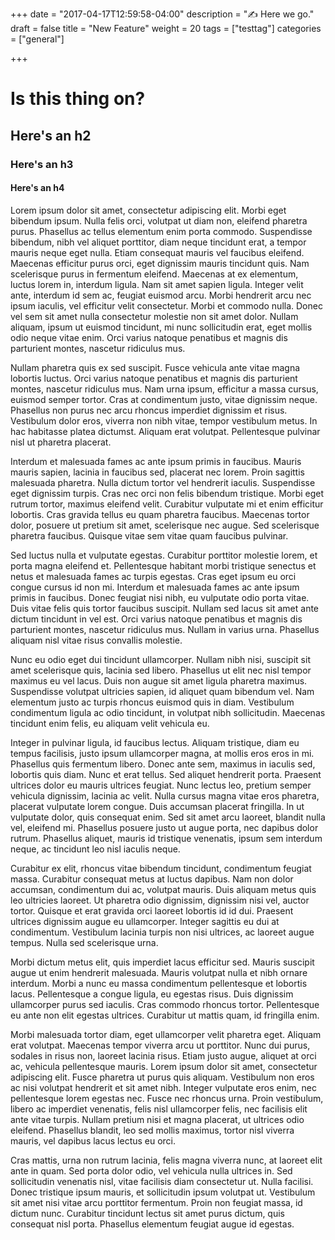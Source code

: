 +++
date = "2017-04-17T12:59:58-04:00"
description = ":writing_hand: Here we go."
draft = false
title = "New Feature"
weight = 20
tags = ["testtag"]
categories = ["general"]

+++

# Is this thing on?
## Here's an h2
### Here's an h3
#### Here's an h4

Lorem ipsum dolor sit amet, consectetur adipiscing elit. Morbi eget bibendum ipsum. Nulla felis orci, volutpat ut diam non, eleifend pharetra purus. Phasellus ac tellus elementum enim porta commodo. Suspendisse bibendum, nibh vel aliquet porttitor, diam neque tincidunt erat, a tempor mauris neque eget nulla. Etiam consequat mauris vel faucibus eleifend. Maecenas efficitur purus orci, eget dignissim mauris tincidunt quis. Nam scelerisque purus in fermentum eleifend. Maecenas at ex elementum, luctus lorem in, interdum ligula. Nam sit amet sapien ligula. Integer velit ante, interdum id sem ac, feugiat euismod arcu. Morbi hendrerit arcu nec ipsum iaculis, vel efficitur velit consectetur. Morbi et commodo nulla. Donec vel sem sit amet nulla consectetur molestie non sit amet dolor. Nullam aliquam, ipsum ut euismod tincidunt, mi nunc sollicitudin erat, eget mollis odio neque vitae enim. Orci varius natoque penatibus et magnis dis parturient montes, nascetur ridiculus mus.

Nullam pharetra quis ex sed suscipit. Fusce vehicula ante vitae magna lobortis luctus. Orci varius natoque penatibus et magnis dis parturient montes, nascetur ridiculus mus. Nam urna ipsum, efficitur a massa cursus, euismod semper tortor. Cras at condimentum justo, vitae dignissim neque. Phasellus non purus nec arcu rhoncus imperdiet dignissim et risus. Vestibulum dolor eros, viverra non nibh vitae, tempor vestibulum metus. In hac habitasse platea dictumst. Aliquam erat volutpat. Pellentesque pulvinar nisl ut pharetra placerat.

Interdum et malesuada fames ac ante ipsum primis in faucibus. Mauris mauris sapien, lacinia in faucibus sed, placerat nec lorem. Proin sagittis malesuada pharetra. Nulla dictum tortor vel hendrerit iaculis. Suspendisse eget dignissim turpis. Cras nec orci non felis bibendum tristique. Morbi eget rutrum tortor, maximus eleifend velit. Curabitur vulputate mi et enim efficitur lobortis. Cras gravida tellus eu quam pharetra faucibus. Maecenas tortor dolor, posuere ut pretium sit amet, scelerisque nec augue. Sed scelerisque pharetra faucibus. Quisque vitae sem vitae quam faucibus pulvinar.

Sed luctus nulla et vulputate egestas. Curabitur porttitor molestie lorem, et porta magna eleifend et. Pellentesque habitant morbi tristique senectus et netus et malesuada fames ac turpis egestas. Cras eget ipsum eu orci congue cursus id non mi. Interdum et malesuada fames ac ante ipsum primis in faucibus. Donec feugiat nisi nibh, eu vulputate odio porta vitae. Duis vitae felis quis tortor faucibus suscipit. Nullam sed lacus sit amet ante dictum tincidunt in vel est. Orci varius natoque penatibus et magnis dis parturient montes, nascetur ridiculus mus. Nullam in varius urna. Phasellus aliquam nisl vitae risus convallis molestie.

Nunc eu odio eget dui tincidunt ullamcorper. Nullam nibh nisi, suscipit sit amet scelerisque quis, lacinia sed libero. Phasellus ut elit nec nisl tempor maximus eu vel lacus. Duis non augue sit amet ligula pharetra maximus. Suspendisse volutpat ultricies sapien, id aliquet quam bibendum vel. Nam elementum justo ac turpis rhoncus euismod quis in diam. Vestibulum condimentum ligula ac odio tincidunt, in volutpat nibh sollicitudin. Maecenas tincidunt enim felis, eu aliquam velit vehicula eu.

Integer in pulvinar ligula, id faucibus lectus. Aliquam tristique, diam eu tempus facilisis, justo ipsum ullamcorper magna, at mollis eros eros in mi. Phasellus quis fermentum libero. Donec ante sem, maximus in iaculis sed, lobortis quis diam. Nunc et erat tellus. Sed aliquet hendrerit porta. Praesent ultrices dolor eu mauris ultrices feugiat. Nunc lectus leo, pretium semper vehicula dignissim, lacinia ac velit. Nulla cursus magna vitae eros pharetra, placerat vulputate lorem congue. Duis accumsan placerat fringilla. In ut vulputate dolor, quis consequat enim. Sed sit amet arcu laoreet, blandit nulla vel, eleifend mi. Phasellus posuere justo ut augue porta, nec dapibus dolor rutrum. Phasellus aliquet, mauris id tristique venenatis, ipsum sem interdum neque, ac tincidunt leo nisl iaculis neque.

Curabitur ex elit, rhoncus vitae bibendum tincidunt, condimentum feugiat massa. Curabitur consequat metus at luctus dapibus. Nam non dolor accumsan, condimentum dui ac, volutpat mauris. Duis aliquam metus quis leo ultricies laoreet. Ut pharetra odio dignissim, dignissim nisi vel, auctor tortor. Quisque et erat gravida orci laoreet lobortis id id dui. Praesent ultrices dignissim augue eu ullamcorper. Integer sagittis eu dui at condimentum. Vestibulum lacinia turpis non nisi ultrices, ac laoreet augue tempus. Nulla sed scelerisque urna.

Morbi dictum metus elit, quis imperdiet lacus efficitur sed. Mauris suscipit augue ut enim hendrerit malesuada. Mauris volutpat nulla et nibh ornare interdum. Morbi a nunc eu massa condimentum pellentesque et lobortis lacus. Pellentesque a congue ligula, eu egestas risus. Duis dignissim ullamcorper purus sed iaculis. Cras commodo rhoncus tortor. Pellentesque eu ante non elit egestas ultrices. Curabitur ut mattis quam, id fringilla enim.

Morbi malesuada tortor diam, eget ullamcorper velit pharetra eget. Aliquam erat volutpat. Maecenas tempor viverra arcu ut porttitor. Nunc dui purus, sodales in risus non, laoreet lacinia risus. Etiam justo augue, aliquet at orci ac, vehicula pellentesque mauris. Lorem ipsum dolor sit amet, consectetur adipiscing elit. Fusce pharetra ut purus quis aliquam. Vestibulum non eros ac nisi volutpat hendrerit et sit amet nibh. Integer vulputate eros enim, nec pellentesque lorem egestas nec. Fusce nec rhoncus urna. Proin vestibulum, libero ac imperdiet venenatis, felis nisl ullamcorper felis, nec facilisis elit ante vitae turpis. Nullam pretium nisi et magna placerat, ut ultrices odio eleifend. Phasellus blandit, leo sed mollis maximus, tortor nisl viverra mauris, vel dapibus lacus lectus eu orci.

Cras mattis, urna non rutrum lacinia, felis magna viverra nunc, at laoreet elit ante in quam. Sed porta dolor odio, vel vehicula nulla ultrices in. Sed sollicitudin venenatis nisl, vitae facilisis diam consectetur ut. Nulla facilisi. Donec tristique ipsum mauris, et sollicitudin ipsum volutpat ut. Vestibulum sit amet nisi vitae arcu porttitor fermentum. Proin non feugiat massa, id dictum nunc. Curabitur tincidunt lectus sit amet purus dictum, quis consequat nisl porta. Phasellus elementum feugiat augue id egestas.
